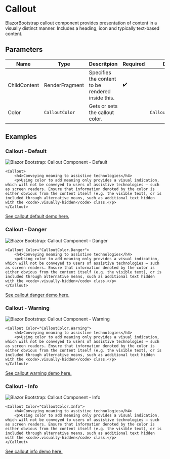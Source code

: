 ﻿---
sidebar_label: Callout
sidebar_position: 4
---

# Callout

BlazorBootstrap callout component provides presentation of content in a visually distinct manner. Includes a heading, icon and typically text-based content.


## Parameters

| Name | Type | Descritpion | Required | Default |
|--|--|--|--|--|
| ChildContent | RenderFragment | Specifies the content to be rendered inside this. | ✔️ | |
| Color | `CalloutColor` | Gets or sets the callout color. | | `CalloutColor.None` |

## Examples

### Callout - Default

<img src="https://i.imgur.com/MT3utK8.jpg" alt="Blazor Bootstrap: Callout Component - Default" />

```cshtml
<Callout>
    <h4>Conveying meaning to assistive technologies</h4>
    <p>Using color to add meaning only provides a visual indication, which will not be conveyed to users of assistive technologies – such as screen readers. Ensure that information denoted by the color is either obvious from the content itself (e.g. the visible text), or is included through alternative means, such as additional text hidden with the <code>.visually-hidden</code> class.</p>
</Callout>
```
[See callout default demo here.](https://demos.getblazorbootstrap.com/callout#default)

### Callout - Danger

<img src="https://i.imgur.com/0EAmQcp.jpg" alt="Blazor Bootstrap: Callout Component - Danger" />

```cshtml
<Callout Color="CalloutColor.Danger">
    <h4>Conveying meaning to assistive technologies</h4>
    <p>Using color to add meaning only provides a visual indication, which will not be conveyed to users of assistive technologies – such as screen readers. Ensure that information denoted by the color is either obvious from the content itself (e.g. the visible text), or is included through alternative means, such as additional text hidden with the <code>.visually-hidden</code> class.</p>
</Callout>
```
[See callout danger demo here.](https://demos.getblazorbootstrap.com/callout#danger)

### Callout - Warning

<img src="https://i.imgur.com/e9wy7fg.jpg" alt="Blazor Bootstrap: Callout Component - Warning" />

```cshtml
<Callout Color="CalloutColor.Warning">
    <h4>Conveying meaning to assistive technologies</h4>
    <p>Using color to add meaning only provides a visual indication, which will not be conveyed to users of assistive technologies – such as screen readers. Ensure that information denoted by the color is either obvious from the content itself (e.g. the visible text), or is included through alternative means, such as additional text hidden with the <code>.visually-hidden</code> class.</p>
</Callout>
```
[See callout warning demo here.](https://demos.getblazorbootstrap.com/callout#warning)

### Callout - Info

<img src="https://i.imgur.com/b4hecTm.jpg" alt="Blazor Bootstrap: Callout Component - Info" />

```cshtml
<Callout Color="CalloutColor.Info">
    <h4>Conveying meaning to assistive technologies</h4>
    <p>Using color to add meaning only provides a visual indication, which will not be conveyed to users of assistive technologies – such as screen readers. Ensure that information denoted by the color is either obvious from the content itself (e.g. the visible text), or is included through alternative means, such as additional text hidden with the <code>.visually-hidden</code> class.</p>
</Callout>
```
[See callout info demo here.](https://demos.getblazorbootstrap.com/callout#info)